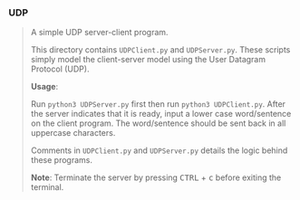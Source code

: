### UDP
> A simple UDP server-client program.
>
> This directory contains `UDPClient.py` and `UDPServer.py`. These scripts simply model the client-server model using the User Datagram Protocol (UDP).
>
> **Usage**:
>
> Run `python3 UDPServer.py` first then run `python3 UDPClient.py`.
> After the server indicates that it is ready, input a lower case word/sentence on the client program. The word/sentence should be sent back in all uppercase characters.
>
> Comments in `UDPClient.py` and `UDPServer.py` details the logic behind these programs.
>
> **Note**: Terminate the server by pressing <kbd>CTRL</kbd> + <kbd>c</kbd> before exiting the terminal.

